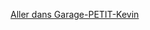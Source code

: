 [Aller dans Garage-PETIT-Kevin](https://github.com/Yahyabey48/tp-labyrinthe/tree/Garage-PETIT-Kevin#tp-labyrinthe)
